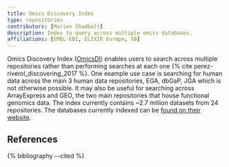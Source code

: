 ```yaml
---
title: Omics Discovery Index
type: repositories
contributors: [Marion Shadbolt]
description: Index to query across multiple omics databases.
affiliations: [EMBL-EBI, ELIXIR Europe, GB]
---
```


Omics Discovery Index ([OmicsDI](https://www.omicsdi.org/database)) enables users to search across multiple repositories rather than performing searches at each one {% cite perez-riverol_discovering_2017 %}. One example use case is searching for human data across the main 3 human data repositories, EGA, dbGaP, JGA which is not otherwise possible. It may also be useful for searching across ArrayExpress and GEO, the two main repositories that house functional genomics data. The index currently contains ~2.7 million datasets from 24 repositories. The databases currently indexed can be [found on their website](https://www.omicsdi.org/database).

## References

{% bibliography --cited %}